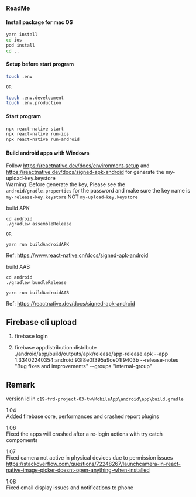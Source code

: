 ### ReadMe

#### Install package for mac OS

```bash
yarn install
cd ios
pod install
cd ..
```

#### Setup before start program

```bash
touch .env

OR

touch .env.development
touch .env.production
```

#### Start program

```bash
npx react-native start
npx react-native run-ios
npx react-native run-android
```

#### Build android apps with Windows  

Follow https://reactnative.dev/docs/environment-setup and https://reactnative.dev/docs/signed-apk-android for generate the my-upload-key.keystore  
Warning: Before generate the key, Please see the ```android/gradle.properties``` for the password and make sure the key name is ```my-release-key.keystore```  NOT ```my-upload-key.keystore```

build APK  
```
cd android
./gradlew assembleRelease

OR

yarn run buildAndroidAPK
```
Ref: https://www.react-native.cn/docs/signed-apk-android  

build AAB    
```
cd android
./gradlew bundleRelease

yarn run buildAndroidAAB
```
Ref: https://reactnative.dev/docs/signed-apk-android  

## Firebase cli upload
1. firebase login
   
2. firebase appdistribution:distribute ./android/app/build/outputs/apk/release/app-release.apk --app 1:33402240354:android:93f8e0f395a9ce01f9403b --release-notes "Bug fixes and improvements" --groups "internal-group"


## Remark
version id in ```c19-frd-project-03-tw\MobileApp\android\app\build.gradle```   

1.04    
Added firebase core, performances and crashed report plugins  

1.06  
Fixed the apps will crashed after a re-login actions with try catch compoments  

1.07  
Fixed camera not active in physical devices due to permission issues  
https://stackoverflow.com/questions/72248267/launchcamera-in-react-native-image-picker-doesnt-open-anything-when-installed  
  
1.08  
Fixed email display issues and notifications to phone
